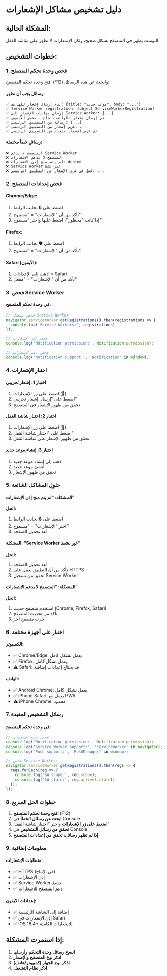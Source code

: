 # دليل تشخيص مشاكل الإشعارات

## المشكلة الحالية:
التوست يظهر في المتصفح بشكل صحيح، ولكن الإشعارات لا تظهر على شاشة القفل.

## خطوات التشخيص:

### 1. فحص وحدة تحكم المتصفح
افتح وحدة تحكم المتصفح (F12) وابحث عن هذه الرسائل:

#### رسائل يجب أن تظهر:
```
✅ بدء إرسال إشعار للهاتف: {title: "موعد جديد", body: "..."}
✅ Service Worker registration: [object ServiceWorkerRegistration]
✅ إرسال بيانات الإشعار إلى Service Worker: {...}
✅ تم إرسال إشعار للهاتف بنجاح - محسن للآيفون
✅ رسالة من التطبيق الرئيسي: {...}
✅ عرض إشعار من التطبيق الرئيسي: ...
✅ تم عرض الإشعار بنجاح من التطبيق الرئيسي
```

#### رسائل خطأ محتملة:
```
❌ المتصفح لا يدعم Service Worker
❌ المتصفح لا يدعم الإشعارات
❌ لم يتم منح إذن الإشعارات: denied
❌ Service Worker غير نشط
❌ فشل في عرض الإشعار من التطبيق الرئيسي: ...
```

### 2. فحص إعدادات المتصفح

#### Chrome/Edge:
1. اضغط على 🔒 بجانب الرابط
2. تأكد من أن "الإشعارات" = "مسموح"
3. إذا كانت "محظور"، اضغط عليها واختر "مسموح"

#### Firefox:
1. اضغط على 🛡️ بجانب الرابط
2. تأكد من أن "الإشعارات" = "مسموح"

#### Safari (الآيفون):
1. اذهب إلى الإعدادات > Safari
2. تأكد من أن "الإشعارات" = "مفعل"

### 3. فحص Service Worker

#### في وحدة تحكم المتصفح:
```javascript
// فحص تسجيل Service Worker
navigator.serviceWorker.getRegistrations().then(registrations => {
  console.log('Service Workers:', registrations);
});

// فحص إذن الإشعارات
console.log('Notification permission:', Notification.permission);

// فحص دعم الإشعارات
console.log('Notification support:', 'Notification' in window);
```

### 4. اختبار الإشعارات

#### اختبار 1: إشعار تجريبي
1. اضغط على زر الإشعارات (🔔)
2. اضغط على "إرسال إشعار تجريبي"
3. تحقق من ظهور الإشعار في المتصفح

#### اختبار 2: اختبار شاشة القفل
1. اضغط على زر الإشعارات (🔔)
2. اضغط على "اختبار شاشة القفل"
3. تحقق من ظهور الإشعار على شاشة القفل

#### اختبار 3: إنشاء موعد جديد
1. اذهب إلى إنشاء موعد جديد
2. أنشئ موعد جديد
3. تحقق من ظهور الإشعار

### 5. حلول المشاكل الشائعة

#### المشكلة: "لم يتم منح إذن الإشعارات"
**الحل:**
1. اضغط على 🔒 بجانب الرابط
2. اختر "الإشعارات" = "مسموح"
3. أعد تحميل الصفحة

#### المشكلة: "Service Worker غير نشط"
**الحل:**
1. أعد تحميل الصفحة
2. تأكد من أن التطبيق يعمل على HTTPS
3. تحقق من تسجيل Service Worker

#### المشكلة: "المتصفح لا يدعم الإشعارات"
**الحل:**
1. استخدم متصفح حديث (Chrome, Firefox, Safari)
2. تأكد من تحديث المتصفح
3. جرب متصفح آخر

### 6. اختبار على أجهزة مختلفة

#### الكمبيوتر:
- ✅ Chrome/Edge: يعمل بشكل كامل
- ✅ Firefox: يعمل بشكل كامل
- ⚠️ Safari: قد يحتاج إعدادات إضافية

#### الهاتف:
- ✅ Android Chrome: يعمل بشكل كامل
- ✅ iPhone Safari: يعمل مع PWA
- ⚠️ iPhone Chrome: محدود

### 7. رسائل التشخيص المفيدة

#### في وحدة تحكم المتصفح:
```javascript
// فحص حالة الإشعارات
console.log('Notification permission:', Notification.permission);
console.log('Service Worker support:', 'serviceWorker' in navigator);
console.log('Push support:', 'PushManager' in window);

// فحص Service Workers
navigator.serviceWorker.getRegistrations().then(regs => {
  regs.forEach(reg => {
    console.log('SW scope:', reg.scope);
    console.log('SW state:', reg.active?.state);
  });
});
```

### 8. خطوات الحل السريع

1. **افتح وحدة تحكم المتصفح** (F12)
2. **ابحث عن رسائل الخطأ** في Console
3. **اضغط على زر الإشعارات** واختر "اختبار شاشة القفل"
4. **تحقق من رسائل التشخيص** في Console
5. **إذا لم تظهر رسائل، تحقق من إعدادات المتصفح**

### 9. معلومات إضافية

#### متطلبات الإشعارات:
- ✅ HTTPS (في الإنتاج)
- ✅ إذن الإشعارات
- ✅ Service Worker نشط
- ✅ دعم المتصفح للإشعارات

#### إعدادات الآيفون:
- ✅ إضافة إلى الشاشة الرئيسية
- ✅ إذن الإشعارات في Safari
- ✅ iOS 16.4+ للإشعارات الكاملة

## إذا استمرت المشكلة:

1. **انسخ رسائل وحدة التحكم** وأرسلها
2. **اذكر نوع المتصفح والإصدار**
3. **اذكر نوع الجهاز (كمبيوتر/هاتف)**
4. **اذكر نظام التشغيل**
